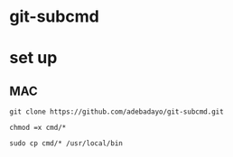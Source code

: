 # git-subcmd

# set up

## MAC

```
git clone https://github.com/adebadayo/git-subcmd.git
```

```
chmod =x cmd/*
```

```
sudo cp cmd/* /usr/local/bin
```
